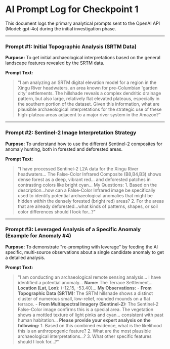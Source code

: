 # AI Prompt Log for Checkpoint 1

This document logs the primary analytical prompts sent to the OpenAI API (Model: gpt-4o) during the initial investigation phase.

---

### Prompt #1: Initial Topographic Analysis (SRTM Data)

**Purpose:** To get initial archaeological interpretations based on the general landscape features revealed by the SRTM data.

**Prompt Text:**
> "I am analyzing an SRTM digital elevation model for a region in the Xingu River headwaters, an area known for pre-Columbian 'garden city' settlements. The hillshade reveals a complex dendritic drainage pattern, but also large, relatively flat elevated plateaus, especially in the southern portion of the dataset. Given this information, what are plausible archaeological interpretations for the strategic use of these high-plateau areas adjacent to a major river system in the Amazon?"

---

### Prompt #2: Sentinel-2 Image Interpretation Strategy

**Purpose:** To understand how to use the different Sentinel-2 composites for anomaly hunting, both in forested and deforested areas.

**Prompt Text:**
> "I have processed Sentinel-2 L2A data for the Xingu River headwaters... The False-Color Infrared Composite (B8,B4,B3) shows dense forest as a deep, vibrant red... and deforested patches in contrasting colors like bright cyan... My Questions: 1. Based on the description...how can a False-Color Infrared image be specifically used to identify potential archaeological anomalies that might be hidden *within* the densely forested (bright red) areas? 2. For the areas that are already deforested...what kinds of patterns, shapes, or soil color differences should I look for...?"

---

### Prompt #3: Leveraged Analysis of a Specific Anomaly (Example for Anomaly #4)

**Purpose:** To demonstrate "re-prompting with leverage" by feeding the AI specific, multi-source observations about a single candidate anomaly to get a detailed analysis.

**Prompt Text:**
> "I am conducting an archaeological remote sensing analysis... I have identified a potential anomaly... **Name:** The Terrace Settlement... **Location (Lat, Lon):** (-12.15, -53.40)... **My Observations:** - **From Topographic Data (SRTM):** The SRTM hillshade shows a distinct cluster of numerous small, low-relief, rounded mounds on a flat terrace. - **From Multispectral Imagery (Sentinel-2):** The Sentinel-2 False-Color image confirms this is a special area. The vegetation shows a mottled texture of light pinks and cyan... consistent with past human habitation... **Please provide your expert analysis on the following:** 1. Based on this combined evidence, what is the likelihood this is an anthropogenic feature? 2. What are the most plausible archaeological interpretations...? 3. What other specific features should I look for...?"